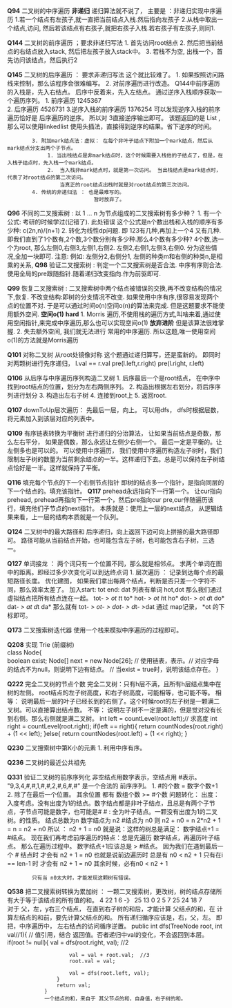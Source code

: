 **Q94**     二叉树的中序遍历
**非递归**   递归算法就不说了， 主要是 ：非递归实现中序遍历
            1.若一个结点有左孩子,就一直把当前结点入栈.然后指向左孩子
            2.从栈中取出一个结点,访问, 然后若该结点有右孩子,就把右孩子入栈.若右孩子有左孩子,则同1.

**Q144**     二叉树的前序遍历  ；要求非递归写法
            1. 首先访问root结点
            2. 然后把当前结点的右结点放入stack, 然后把左孩子放入stack中。
            3. 若栈不为空, 出栈一个，首先访问该结点，然后执行2
            
**Q145**     二叉树的后序遍历 ： 要求非递归写法   这个就比较难了。
            1. 如果按照访问路线来控制，那么该程序会很难编写。
            2. 对前序遍历进行改造。 Q144中前序遍历的入栈是，先入右结点。 后序中反着来，先入左结点。
                     通过逆序入栈顺序获取一个遍历序列。
                     1. 前序遍历  1245367  
                     2. 后序遍历  4526731
                     3.逆序入栈的前序遍历  1376254
                     可以发现逆序入栈的前序遍历恰好是 后序遍历的逆序。
                     所以对 3直接逆序输出即可。
                    该题返回的是 List<Integer> ,那么可以使用linkedlist 使用头插法，直接得到逆序的结果。省下逆序的时间。
            
            3. 附加mark结点法：虚拟： 在每个非叶子结点下附加一个mark结点，然后从mark结点分支出两个子节点。
                 1. 当出栈结点是非mark结点时，这个时候需要入栈他的子结点了，但是，在入栈子结点时，先入栈一个mark结点。
                 2.  当入栈非mark结点时，就是第一次访问。 当出栈结点是mark结点时，代表了对root结点的第二次访问。
                     当真正的root结点出栈时就是对root结点的第三次访问。
            4. 传统的非递归法 ： 也是最难写的。
                                暂时放弃了。




**Q96**     不同的二叉搜索树 : 以 1 ... n 为节点组成的二叉搜索树有多少种？
            1. 有一个公式: 考研的时候学过(记错了).   此处错误 这个公式是n个数出栈和入栈的顺序有多少种: c(2n,n)/(n+1)
            2. 转化为线性dp问题. 即 123有几种,再加上一个4 又有几种.即我们直到了1个数有,2个数,3个数分别有多少种.那么4个数有多少种?
                4个数,选一个为root, 那么左侧0,右侧3,左侧1,右侧2.   左侧2,右侧1,左侧3,右侧0. 分为这些情况,全加一块即可.
                注意: 例如: 左侧分2,右侧分1, 左侧的种类m和右侧的种类n,是相乘的关系,
**Q98**     验证二叉搜索树  : 判定一个二叉搜索树是否合法.
            中序有序则合法.  使用全局的pre跟随指针.随着递归改变指向.作为前驱即可.

**Q99**     恢复二叉搜索树  : 二叉搜索树中两个结点被错误的交换,再不改变结构的情况下,恢复. 不改变结构:即树的分支情况不改变.
            如果使用中序有序,很容易发现两个点的位置不对. 于是可以通过时间o(n)空间o(n)的算法来完成. 但是这题要求不能使用额外空间.
 **空间o(1)**
 **hard**   1. Morris 遍历,不使用栈的遍历方式,叫啥来着,通过使用空闲指针,来完成中序遍历,那么也可以实现空间o(1)
 **放弃进阶**               但是该算法很难掌握.
            2. 失去额外空间, 我们就无法进行 常用的中序遍历.   所以这题,唯一使用空间o(1)的方法就是Morris遍历 


**Q101**     对称二叉树   从root处镜像对称
            这个题通过递归算写，还是蛮新的。 即同时对两颗树进行先序递归， 
            l.val == r.val
            pre(l.left,r.right) pre(l.right, r.left)

**Q106**     从后序与中序遍历序列构造二叉树
            1. 后序最后一个是root结点， 在中序中找到root结点的位置，划分为左右两侧序列。
            2. 构造出根据左右划分，将后序序列进行划分
            3. 构造出左右子树
            4. 连接到root上
            5. 返回root.


**Q107**    downToUp层次遍历：  先最后一层，向上。
            可以用dfs， dfs时根据层数，将元素加入到该层对应的列表中。


**Q109**   有序链表转换为平衡树
            进行递归的分治算法， 让如果当前结点是奇数，那么左右平分， 如果是偶数，那么永远让左侧少右侧一个。
            最后一定是平衡的。让左侧多也是可以的。
            可以使用中序遍历， 我们使用中序遍历构造左子树时，我们限制左子树的数量为当前剩余结点的一半。这样递归下去。总是可以保持左子树结点恰好是一半。这样就保持了平衡。



**Q116**    填充每个节点的下一个右侧节点指针 即树的结点多一个指针，是指向同层的下一个结点的。填充该指针。
**Q117**    prehead永远指向下一行第一个。 让cur指向prehead, prehead再指向下一行第一个，然后pre指向cur
            pre,cur伴随遍历该行，填充他们子节点的next指针。
            本质就是：使用上一层的next结点，  从逻辑结果来看，上一层的结构本质就是一个队列。


**Q124**     二叉树中的最大路径和
                 后序递归，向上返回下边可向上拼接的最大路径即可。 路径可能从当前结点开始，也可能包含左子树，也可能包含右子树，三选一。


**Q127**     单词接龙 ： 两个词只有一个位置不同，那么就是相邻点。
            求两个单词在图中的距离。即经过多少次变化可以到达终点词
            1. 层次遍历    ： 记录到达每个点的最短路径长度。
            优化建图， 如果我们拿出每两个结点，判断是否只差一个字符不同，那么效率太差了。
            加入start: tot  end: dat     列表有单词 hot,dot
            那么我们通过虚拟结点把所有结点连在一起。 
            tot- > *ot  t*t to*
            hot- > *ot  h*t ho*
            dot- > *ot  d*t do*
            dat- > *at  d*t da* 
            那么就有 tot- > *ot- >   dot- >   d*t- >dat 
            通过 map记录， *ot 的下标即可。


**Q173**    二叉搜索树迭代器
            使用一个栈来模拟中序遍历的过程即可。


**Q208**     实现 Trie (前缀树)  
                class Node{   
                    boolean exist;
                    Node[] next = new Node[26]; // 使用链表，表示。// 对应字母的结点不为null，则说明下边有结点。
                    // 当exist = true时，说明该结点存在。
                }


**Q222**     完全二叉树的节点个数  完全二叉树：只有h层不满，且所有h层结点集中在树的左侧。
             root结点的左子树高度，和右子树高度，可能相等，也可能不等。
             相等： 说明最后一层的叶子已经长到的右侧了。这个时候root的左子树是一颗满二叉树。可以直接算出结点数。
             不等： 说明左子树不一定是满的，但是觉对没有长到右侧。那么右侧就是满二叉树。
                int left = countLevel(root.left);// 求高度
                int right = countLevel(root.right);
                if(left == right){
                    return countNodes(root.right) + (1 << left);
                }else{
                    return countNodes(root.left) + (1 << right);
                }

**Q230**     二叉搜索树中第K小的元素
            1. 利用中序有序。

**Q236**      二叉树的最近公共祖先


**Q331**      验证二叉树的前序序列化  非空结点用数字表示，空结点用 #表示。
              "9,3,4,#,#,1,#,#,2,#,6,#,#"  是一个合法的 前序序列。
              1. #的个数 = 数字个数+1
              2. 除了在最后一个位置。 其余位置 都有  数组个数 >= #个数
            问题转化： 出度：入度考虑。没有出度为1的结点。数字结点都是非叶子结点，且总是有两个子节点，子节点可能是数字，也可能是#
            # : 全为叶子结点。一颗没有出度为1的二叉树。的性质。
            结点总数为n  数字结点为 n2  #结点为 n0
            则 n2 + n0 = n
            2*n2 + 1 = n = n2 + n0       所以 ： n2 + 1 = n0  就是说：这样的树总是满足： 数字结点+1 = #结点。
            现在我们再考虑前序遍历的特点：总是先遍历 数字结点，再遍历叶子结点。 那么在遍历过程中。
            数字结点+1应该总是 > #结点。  因为我们在遇到最后一个 # 结点时 才会有 n2 + 1 = n0 也就是说前边遍历时
            总是有 n0 < n2 + 1  只有在i == len-1 时 才会有 n2 + 1 = n0 其余时候，必有n0 < n2 + 1

            只有当 n0太大时，才能发现这颗树有错误。

**Q538**    把二叉搜索树转换为累加树 ： 一颗二叉搜索树，更改树，树的结点存储所有大于等于该结点的所有值的和。 
                4                               22
            1       6            -》        25      13
          0   2   5   7                 25    24  18   7   
            对于 父，左，y右三个结点， 在直到右子树的和后，才能计算 父结点的和，在 计算左结点的和前，要先计算父结点的和。
            所有递归循序应该是，右，父，左。 即把，中序遍历中， 左右结点的访问循序逆置。
                public int dfs(TreeNode root, int val//1){  // 值引用，结合 返回值。否者递归中val的变化，不会返回到本层。
                    if(root != null){
                        val = dfs(root.right, val); //2

                        val = val + root.val;  //3  
                        root.val = val;

                        val = dfs(root.left, val);
                    }
                    return val;
                }
                一个结点的和，来自于 其父节点的和，自身值，右子树的和。
